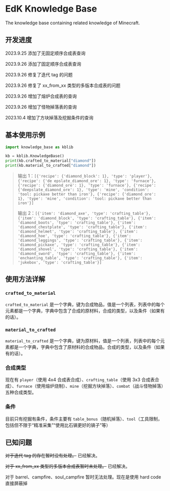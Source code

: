 # EdK Knowledge Base

The knowledge base containing related knowledge of Minecraft.

## 开发进度

2023.9.25 添加了无固定顺序合成表查询

2023.9.26 添加了固定顺序合成表查询

2023.9.26 修复了迭代 tag 的问题

2023.9.26 修复了 xx_from_xx 类型的多版本合成表的问题

2023.9.26 增加了熔炉合成表的查询

2023.9.26 增加了怪物掉落表的查询

2023.10.4 增加了方块掉落及挖掘条件的查询

## 基本使用示例

```python
import knowledge_base as kblib

kb = kblib.KnowledgeBase()
print(kb.crafted_to_material["diamond"])
print(kb.material_to_crafted["diamond"])

```
>输出 1：`[{'recipe': {'diamond_block': 1}, 'type': 'player'}, {'recipe': {'de epslate_diamond_ore': 1}, 'type': 'furnace'}, {'recipe': {'diamond_ore': 1}, 'type': 'furnace'}, {'recipe': {'deepslate_diamond_ore': 1}, 'type': 'mine', 'condition': 'tool: pickaxe better than iron'}, {'recipe': {'diamond_ore': 1}, 'type': 'mine', 'condition': 'tool: pickaxe better than iron'}]`
>
>输出 2：`[{'item': 'diamond_axe', 'type': 'crafting_table'}, {'item': 'diamond_block', 'type': 'crafting_table'}, {'item': 'diamond_boots', 'type': 'crafting_table'}, {'item': 'diamond_chestplate', 'type': 'crafting_table'}, {'item': 'diamond_helmet', 'type': 'crafting_table'}, {'item': 'diamond_hoe', 'type': 'crafting_table'}, {'item': 'diamond_leggings', 'type': 'crafting_table'}, {'item': 'diamond_pickaxe', 'type': 'crafting_table'}, {'item': 'diamond_shovel', 'type': 'crafting_table'}, {'item': 'diamond_sword', 'type': 'crafting_table'}, {'item': 'enchanting_table', 'type': 'crafting_table'}, {'item': 'jukebox', 'type': 'crafting_table'}]`

## 使用方法详解

### `crafted_to_material`

`crafted_to_material` 是一个字典，键为合成物品，值是一个列表，列表中的每个元素都是一个字典，字典中包含了合成的原材料，合成的类型，以及条件（如果有的话）。

### `material_to_crafted`

`material_to_crafted` 是一个字典，键为原材料，值是一个列表，列表中的每个元素都是一个字典，字典中包含了原材料的合成物品，合成的类型，以及条件（如果有的话）。

### 合成类型

现在有 `player`（使用 4x4 合成表合成）、`crafting_table`（使用 3x3 合成表合成）、`furnace`（使用熔炉烧制）、`mine`（挖掘方块掉落）、`combat`（战斗怪物掉落）五种合成类型。

### 条件

目前只有挖掘有条件，条件主要有 `table_bonus`（随机掉落）、`tool`（工具限制，包括但不限于“精准采集”“使用比石镐更好的镐子”等）

## 已知问题

~~对于迭代 tag 的存在暂时没有处理。~~ 已经解决。

~~对于 xx_from_xx 类型的多版本合成表暂时未处理。~~ 已经解决。

对于 barrel、campfire、soul_campfire 暂时无法处理。现在是使用 hard code 直接屏蔽掉
